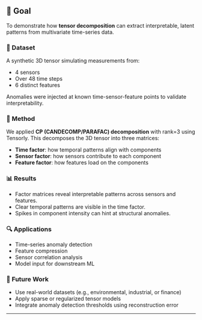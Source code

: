 
## 🎯 Goal
To demonstrate how **tensor decomposition** can extract interpretable, latent patterns from multivariate time-series data.

### 🧪 Dataset
A synthetic 3D tensor simulating measurements from:
- 4 sensors
- Over 48 time steps
- 6 distinct features

Anomalies were injected at known time-sensor-feature points to validate interpretability.

### 🧠 Method
We applied **CP (CANDECOMP/PARAFAC) decomposition** with rank=3 using Tensorly. This decomposes the 3D tensor into three matrices:
- **Time factor**: how temporal patterns align with components
- **Sensor factor**: how sensors contribute to each component
- **Feature factor**: how features load on the components

### 📊 Results
- Factor matrices reveal interpretable patterns across sensors and features.
- Clear temporal patterns are visible in the time factor.
- Spikes in component intensity can hint at structural anomalies.

### 🔍 Applications
- Time-series anomaly detection
- Feature compression
- Sensor correlation analysis
- Model input for downstream ML

### 🔗 Future Work
- Use real-world datasets (e.g., environmental, industrial, or finance)
- Apply sparse or regularized tensor models
- Integrate anomaly detection thresholds using reconstruction error

---
